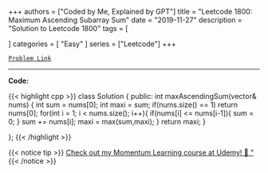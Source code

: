 
+++
authors = ["Coded by Me, Explained by GPT"]
title = "Leetcode 1800: Maximum Ascending Subarray Sum"
date = "2019-11-27"
description = "Solution to Leetcode 1800"
tags = [
    
]
categories = [
    "Easy"
]
series = ["Leetcode"]
+++



[`Problem Link`](https://leetcode.com/problems/maximum-ascending-subarray-sum/description/)

---

**Code:**

{{< highlight cpp >}}
class Solution {
public:
    int maxAscendingSum(vector<int>& nums) {
        int sum = nums[0];
        int maxi = sum;
        if(nums.size() == 1) return nums[0];
        for(int i = 1; i < nums.size(); i++){
            if(nums[i] <= nums[i-1]){
                sum = 0;
            }
                sum += nums[i];
                maxi = max(sum,maxi);
        }
            return maxi;
        }
    
};
{{< /highlight >}}



{{< notice tip >}}
[Check out my Momentum Learning course at Udemy! 🚀 "](https://www.udemy.com/course/blind-75-the-data-structures-and-algorithms-essentials/)
{{< /notice >}}

